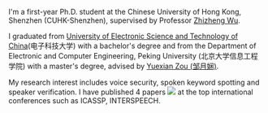 I'm a first-year Ph.D. student at the Chinese University of Hong Kong, Shenzhen (CUHK-Shenzhen), supervised by Professor [Zhizheng Wu](http://www.drwuz.com/).

<!-- We are [hiring researchers and engineers](https://career.sea.com/position/427) to work on TTS, music generation, speech translation and audio-driven talking face generation. If interested, feel free to email me at [renyi@sea.com](mailto:renyi@sea.com). -->

I graduated from [University of Electronic Science and Technology of China](https://www.uestc.edu.cn/)(电子科技大学) with a bachelor's degree and from the Department of Electronic and Computer Engineering, Peking University (北京大学信息工程学院) with a master's degree, advised by [Yuexian Zou (邹月娴)](https://web.pkusz.edu.cn/adsp/). 

<!-- I also collaborate with [Xu Tan (谭旭)](https://www.microsoft.com/en-us/research/people/xuta/), [Tao Qin (秦涛)](https://www.microsoft.com/en-us/research/people/taoqin/) and [Tie-yan Liu (刘铁岩)](https://www.microsoft.com/en-us/research/people/tyliu/) from [Microsoft Research Asia](https://www.microsoft.com/en-us/research/group/machine-learning-research-group/) <img src='./images/microsoft_logo.svg' style="width: 4em;"> closely.  -->

My research interest includes voice security, spoken keyword spotting and speaker verification. I have published 4 papers <a href='https://scholar.google.com/citations?user=NLQPDrsAAAAJ'><img src="https://img.shields.io/endpoint?logo=Google%20Scholar&url=https%3A%2F%2Fcdn.jsdelivr.net%2Fgh%2FWWWWWLI%2Fwwwwwli.github.io@google-scholar-stats%2Fgs_data_shieldsio.json&labelColor=f6f6f6&color=9cf&style=flat&label=citations"></a> at the top international conferences such as ICASSP, INTERSPEECH. 
